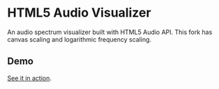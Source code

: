 HTML5 Audio Visualizer
======================

An audio spectrum visualizer built with HTML5 Audio API. This fork has
canvas scaling and logarithmic frequency scaling.

Demo
---
[See it in action](https://0xreki.github.io/HTML5-audio-visualizer/).
